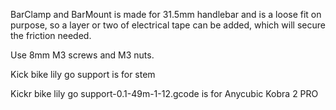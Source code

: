 BarClamp and BarMount is made for 31.5mm handlebar and is a loose fit on purpose, so a layer or two of electrical tape can be added, which will secure the friction needed.

Use 8mm M3 screws and M3 nuts.

Kick bike lily go support is for stem

Kickr bike lily go support-0.1-49m-1-12.gcode is for Anycubic Kobra 2 PRO

